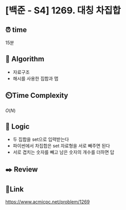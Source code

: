 # [백준 - S4] 1269. 대칭 차집합

## ⏰ **time**

15분

## :pushpin: **Algorithm**
- 자료구조
- 해시를 사용한 집합과 맵

## ⏲️**Time Complexity**

$O(N)$

## :round_pushpin: **Logic**
- 두 집합을 set으로 입력받는다
- 파이썬에서 차집합은 set 자료형을 서로 빼주면 된다
- 서로 겹치는 숫자를 빼고 남은 숫자의 개수를 더하면 답

## :black_nib: **Review**


## 📡**Link**

https://www.acmicpc.net/problem/1269
